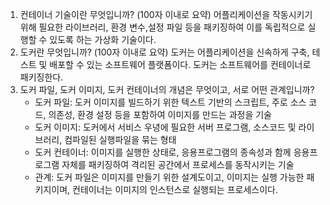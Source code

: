 1. 컨테이너 기술이란 무엇입니까? (100자 이내로 요약)
   어플리케이션을 작동시키기 위해 필요한 라이브러리, 환경 변수,설정 파일 등을 패키징하여 이를 독립적으로 실행할 수 있도록 하는 가상화 기술이다.
2. 도커란 무엇입니까? (100자 이내로 요약)
   도커는 어플리케이션을 신속하게 구축, 테스트 및 배포할 수 있는 소프트웨어 플랫폼이다.
   도커는 소프트웨어를 컨테이너로 패키징한다.
3. 도커 파일, 도커 이미지, 도커 컨테이너의 개념은 무엇이고, 서로 어떤 관계입니까?
   - 도커 파일: 도커 이미지를 빌드하기 위한 텍스트 기반의 스크립트, 주로 소스 코드, 의존성, 환경 설정 등을 포함하여 이미지를 만드는 과정을 기술
   - 도커 이미지: 도커에서 서비스 우녕에 필요한 서버 프로그램, 소스코드 및 라이브러리, 컴파일된 실행파일을 묶는 형태
   - 도커 컨테이너: 이미지를 실행한 상태로, 응용프로그램의 종속성과 함께 응용프로그램 자체를 패키징하여 격리된 공간에서 프로세스를 동작시키는 기술
   - 관계: 도커 파일은 이미지를 만들기 위한 설계도이고, 이미지는 실행 가능한 패키지이며, 컨테이너는 이미지의 인스턴스로 실행되는 프로세스이다.
